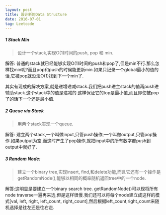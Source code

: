 ```yaml
---
layout: post
title: 设计新的Data Structure
date: 2016-07-01
tag: Leetcode
---
```

##### 1 Stack Min
> 设计一个stack,实现O(1)时间的push, pop 和 min.

解答: 普通的stack就已经能够实现O(1)时间的push和pop了,但是min不行.那么怎样找min呢?而且pop和push的时候能更新min.如果只记录一个global最小的值的话,它被pop就没法O(1)找到下一个min了.

其实有现成的解决方案,就是递增递减stack.我们把push进主stack的值再push进辅助stack.这个stack中的值是递减的.这样保证它的top是最小值,而且即使被pop了的话下一个还是最小值.

##### 2 Queue via Stack
> 用两个stack实现一个queue.

解答: 建立两个stack,一个叫做input,只管push操作;一个叫做output,只管pop操作.如果output为空,而这时产生了pop操作,就把input中的所有数字都push到output中就好了.


##### 3 Random Node:
> 建立一个binary tree,实现insert, find,和delete功能,而且它还有一个操作是getRandomNode(),能够以相同的概率随机返回tree中的一个node.

解答:这明显是要建立一个binary search tree. getRandomNode()可以现将所有node traverse一遍再来选,但是这样很慢.我们还可以将每个node建立成这样的模式[val, left, right, left_count, right_count],然后根据left_count,right_count来随机选择是往左还是往右走.
